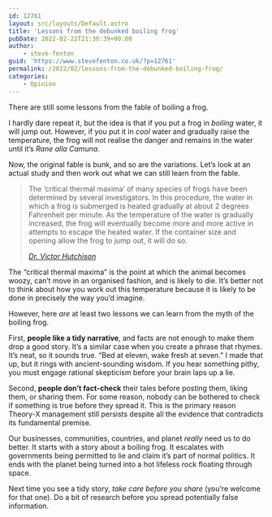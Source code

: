 ```yaml
---
id: 12761
layout: src/layouts/Default.astro
title: 'Lessons from the debunked boiling frog'
pubDate: 2022-02-22T21:30:39+00:00
author:
    - steve-fenton
guid: 'https://www.stevefenton.co.uk/?p=12761'
permalink: /2022/02/lessons-from-the-debunked-boiling-frog/
categories:
    - Opinion
---
```


There are still some lessons from the fable of boiling a frog.

I hardly dare repeat it, but the idea is that if you put a frog in *boiling* water, it will jump out. However, if you put it in *cool* water and gradually raise the temperature, the frog will not realise the danger and remains in the water until it’s *Rane alla Camuna*.

Now, the original fable is bunk, and so are the variations. Let’s look at an actual study and then work out what we can still learn from the fable.

> The ‘critical thermal maxima’ of many species of frogs have been determined by several investigators. In this procedure, the water in which a frog is submerged is heated gradually at about 2 degrees Fahrenheit per minute. As the temperature of the water is gradually increased, the frog will eventually become more and more active in attempts to escape the heated water. If the container size and opening allow the frog to jump out, it will do so.
> 
> <cite> [Dr. Victor Hutchison](https://archive-srel.uga.edu/outreach/ecoviews/ecoview071223.htm)</cite>

The “critical thermal maxima” is the point at which the animal becomes woozy, can’t move in an organised fashion, and is likely to die. It’s better not to think about how you work out this temperature because it is likely to be done in precisely the way you’d imagine.

However, here *are* at least two lessons we can learn from the myth of the boiling frog.

First, **people like a tidy narrative**, and facts are not enough to make them drop a good story. It’s a similar case when you create a phrase that rhymes. It’s neat, so it sounds true. “Bed at eleven, wake fresh at seven.” I made that up, but it rings with ancient-sounding wisdom. If you hear something pithy, you must engage rational skepticism before your brain laps up a lie.

Second, **people don’t fact-check** their tales before posting them, liking them, or sharing them. For some reason, nobody can be bothered to check if something is true before they spread it. This is the primary reason Theory-X management still persists despite all the evidence that contradicts its fundamental premise.

Our businesses, communities, countries, and planet *really* need us to do better. It starts with a story about a boiling frog. It escalates with governments being permitted to lie and claim it’s part of normal politics. It ends with the planet being turned into a hot lifeless rock floating through space.

Next time you see a tidy story, *take care before you share* (you’re welcome for that one). Do a bit of research before you spread potentially false information.